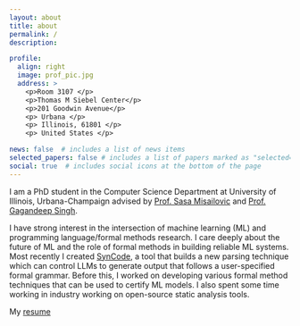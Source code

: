 ```yaml
---
layout: about
title: about
permalink: /
description: 

profile:
  align: right
  image: prof_pic.jpg
  address: >
    <p>Room 3107 </p>
    <p>Thomas M Siebel Center</p>
    <p>201 Goodwin Avenue</p>
    <p> Urbana </p>
    <p> Illinois, 61801 </p>
    <p> United States </p>

news: false  # includes a list of news items
selected_papers: false # includes a list of papers marked as "selected={true}"
social: true  # includes social icons at the bottom of the page
---
```


I am a PhD student in the Computer Science Department at University of Illinois, Urbana-Champaign advised by [Prof. Sasa Misailovic](http://misailo.web.engr.illinois.edu/) and [Prof. Gagandeep Singh](https://ggndpsngh.github.io/). 

I have strong interest in the intersection of machine learning (ML) and programming language/formal methods research. I care deeply about the future of ML and the role of formal methods in building reliable ML systems. Most recently I created [SynCode](https://github.com/uiuc-focal-lab/syncode), a tool that builds a new parsing technique which can control LLMs to generate output that follows a user-specified formal grammar. Before this, I worked on developing various formal method techniques that can be used to certify ML models. I also spent some time working in industry working on open-source static analysis tools. 

My [resume](http://shubhamugare.github.io/assets/pdf/resume.pdf)


<!-- Write your biography here. Tell the world about yourself. Link to your favorite [subreddit](http://reddit.com){:target="\_blank"}. You can put a picture in, too. The code is already in, just name your picture `prof_pic.jpg` and put it in the `img/` folder.

Put your address / P.O. box / other info right below your picture. You can also disable any these elements by editing `profile` property of the YAML header of your `_pages/about.md`. Edit `_bibliography/papers.bib` and Jekyll will render your [publications page](/al-folio/publications/) automatically.

Link to your social media connections, too. This theme is set up to use [Font Awesome icons](http://fortawesome.github.io/Font-Awesome/){:target="\_blank"} and [Academicons](https://jpswalsh.github.io/academicons/){:target="\_blank"}, like the ones below. Add your Facebook, Twitter, LinkedIn, Google Scholar, or just disable all of them. -->
